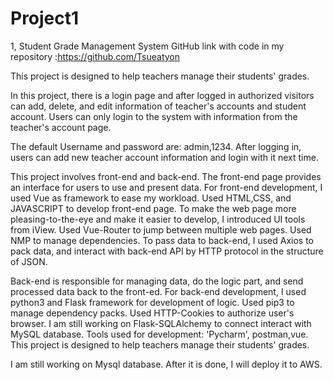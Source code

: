 # Project1
1, Student Grade Management System
GitHub link with code in my repository :https://github.com/Tsueatyon

This project is designed to help teachers manage their students' grades.

In this project, there is a login page and after logged in authorized visitors can add, delete, and edit information of teacher's accounts and student account. Users can only login to the system with information from the teacher's account page.

The default Username and password are: admin,1234. After logging in, users can add new teacher account information and login with it next time.

This project involves front-end and back-end. The front-end page provides an interface for users to use and present data. For front-end development, I used Vue as framework to ease my workload. Used HTML,CSS, and JAVASCRIPT to develop front-end page. To make the web page more pleasing-to-the-eye and make it easier to develop, I introduced UI tools from iView. Used Vue-Router to jump between multiple web pages. Used NMP to manage dependencies. To pass data to back-end, I used Axios to pack data, and interact with back-end API by HTTP protocol in the structure of JSON.

Back-end is responsible for managing data, do the logic part, and send processed data back to the front-ed. For back-end development, I used python3 and Flask framework for development of logic. Used pip3 to manage dependency packs. Used HTTP-Cookies to authorize user's browser. I am still working on Flask-SQLAlchemy to connect interact with MySQL database. Tools used for development: 'Pycharm', postman,vue. This project is designed to help teachers manage their students' grades.

I am still working on Mysql database. After it is done, I will deploy it to AWS.
